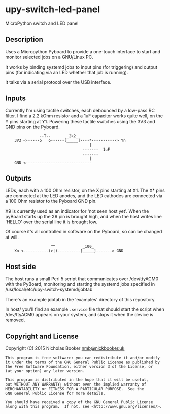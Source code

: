 # upy-switch-led-panel
MicroPython switch and LED panel

## Description

Uses a Micropython Pyboard to provide a one-touch interface to start and
monitor selected jobs on a GNU/Linux PC.

It works by binding systemd jobs to input pins (for triggering) and
output pins (for indicating via an LED whether that job is running).

It talks via a serial protocol over the USB interface.

## Inputs

Currently I'm using tactile switches, each debounced by a low-pass RC filter.
I find a 2.2 kOhm resistor and a 1uF capacitor works quite well, on the Y pins
starting at Y1.  Powering these tactile switches using the 3V3 and GND pins on
the Pyboard.

```
               --T--       _2k2_ 
    3V3 <------o   o------[_____]----*-----------> Yn
                                     |
                                  -------  1uF
                                  -------
                                     |
    GND <-----------------------------
```

## Outputs

LEDs, each with a 100 Ohm resistor, on the X pins starting at X1.
The X* pins are connected at the LED anodes, and the LED cathodes are
connected via a 100 Ohm resistor to the Pyboard GND pin.

X9 is currently used as an indicator for 'not seen host yet'.
When the pyBoard starts up the X9 pin is brought high, and
when the host writes line 'HELLO' over the serial line it is brought low.

Of course it's all controlled in software on the Pyboard, so can be changed
at will.

```
                    ^^            _100_
    Xn <-----------(>|)----------[_____]-------> GND
```

## Host side

The host runs a small Perl 5 script that communicates over /dev/ttyACM0 with
the PyBoard, monitoring and starting the systemd jobs specified in
/usr/local/etc/upy-switch-systemd/jobtab

There's an example jobtab in the 'examples' directory of this repository.

In host/ you'll find an example `.service` file that should start the
script when /dev/ttyACM0 appears on your system, and stops it when the device
is removed.

## Copyright and License

Copyright (C) 2015  Nicholas Booker <nmb@nickbooker.uk>

    This program is free software: you can redistribute it and/or modify
    it under the terms of the GNU General Public License as published by
    the Free Software Foundation, either version 3 of the License, or
    (at your option) any later version.

    This program is distributed in the hope that it will be useful,
    but WITHOUT ANY WARRANTY; without even the implied warranty of
    MERCHANTABILITY or FITNESS FOR A PARTICULAR PURPOSE.  See the
    GNU General Public License for more details.

    You should have received a copy of the GNU General Public License
    along with this program.  If not, see <http://www.gnu.org/licenses/>.
